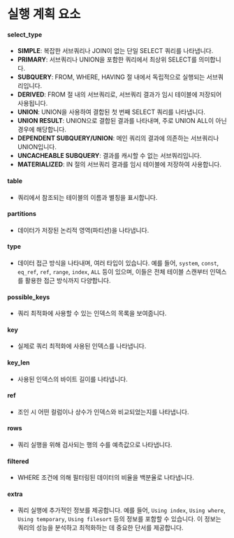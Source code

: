 # 실행 계획 요소

#### select\_type

* **SIMPLE**: 복잡한 서브쿼리나 JOIN이 없는 단일 SELECT 쿼리를 나타냅니다.
* **PRIMARY**: 서브쿼리나 UNION을 포함한 쿼리에서 최상위 SELECT를 의미합니다.
* **SUBQUERY**: FROM, WHERE, HAVING 절 내에서 독립적으로 실행되는 서브쿼리입니다.
* **DERIVED**: FROM 절 내의 서브쿼리로, 서브쿼리 결과가 임시 테이블에 저장되어 사용됩니다.
* **UNION**: UNION을 사용하여 결합된 첫 번째 SELECT 쿼리를 나타냅니다.
* **UNION RESULT**: UNION으로 결합된 결과를 나타내며, 주로 UNION ALL이 아닌 경우에 해당합니다.
* **DEPENDENT SUBQUERY/UNION**: 메인 쿼리의 결과에 의존하는 서브쿼리나 UNION입니다.
* **UNCACHEABLE SUBQUERY**: 결과를 캐시할 수 없는 서브쿼리입니다.
* **MATERIALIZED**: IN 절의 서브쿼리 결과를 임시 테이블에 저장하여 사용합니다.

#### table

* 쿼리에서 참조되는 테이블의 이름과 별칭을 표시합니다.

#### partitions

* 데이터가 저장된 논리적 영역(파티션)을 나타냅니다.

#### type

* 데이터 접근 방식을 나타내며, 여러 타입이 있습니다. 예를 들어, `system`, `const`, `eq_ref`, `ref`, `range`, `index`, `ALL` 등이 있으며, 이들은 전체 테이블 스캔부터 인덱스를 활용한 접근 방식까지 다양합니다.

#### possible\_keys

* 쿼리 최적화에 사용할 수 있는 인덱스의 목록을 보여줍니다.

#### key

* 실제로 쿼리 최적화에 사용된 인덱스를 나타냅니다.

#### key\_len

* 사용된 인덱스의 바이트 길이를 나타냅니다.

#### ref

* 조인 시 어떤 컬럼이나 상수가 인덱스와 비교되었는지를 나타냅니다.

#### rows

* 쿼리 실행을 위해 검사되는 행의 수를 예측값으로 나타냅니다.

#### filtered

* WHERE 조건에 의해 필터링된 데이터의 비율을 백분율로 나타냅니다.

#### extra

* 쿼리 실행에 추가적인 정보를 제공합니다. 예를 들어, `Using index`, `Using where`, `Using temporary`, `Using filesort` 등의 정보를 포함할 수 있습니다. 이 정보는 쿼리의 성능을 분석하고 최적화하는 데 중요한 단서를 제공합니다.

